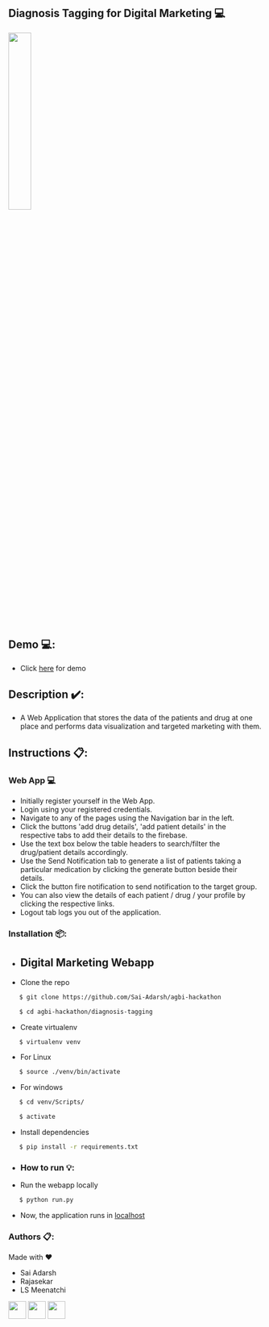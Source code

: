 ## Diagnosis Tagging for Digital Marketing 💻
<img src="https://github.com/Sai-Adarsh/agbi-hackathon/blob/main/diagnosis-tagging/app/base/static/assets/img/icon.png" width="30%">

## Demo 💻:
* Click [here](https://agbihackathon.herokuapp.com/) for demo

## Description ✔️:
* A Web Application that stores the data of the patients and drug at one place and performs data visualization and targeted marketing with them.

## Instructions 📋:
### Web App 💻
* Initially register yourself in the Web App.
* Login using your registered credentials.
* Navigate to any of the pages using the Navigation bar in the left.
* Click the buttons 'add drug details', 'add patient details' in the respective tabs to add their details to the firebase.
* Use the text box below the table headers to search/filter the drug/patient details accordingly.
* Use the Send Notification tab to generate a list of patients taking a particular medication by clicking the generate button beside their details.
* Click the button fire notification to send notification to the target group.
* You can also view the details of each patient / drug / your profile by clicking the respective links.
* Logout tab logs you out of the application.

### Installation 📦:
* ## Digital Marketing Webapp
* Clone the repo
```sh
   $ git clone https://github.com/Sai-Adarsh/agbi-hackathon
```
```sh
   $ cd agbi-hackathon/diagnosis-tagging
```
* Create virtualenv
```sh
   $ virtualenv venv
```
* For Linux
```sh
   $ source ./venv/bin/activate
```
* For windows
```sh
   $ cd venv/Scripts/
```
```sh
   $ activate
```
* Install dependencies
```sh
   $ pip install -r requirements.txt
```
* ### How to run 💡:
* Run the webapp locally
```sh
   $ python run.py
```
* Now, the application runs in [localhost](http://127.0.0.1:5000/)


### Authors 📋:
<p> Made with ❤</p>

* Sai Adarsh
* Rajasekar
* LS Meenatchi

[<img src="https://image.flaticon.com/icons/svg/185/185961.svg" width="35" padding="10">](https://twitter.com/ad6rsh)
[<img src="https://image.flaticon.com/icons/svg/185/185964.svg" width="35" padding="10">](https://www.linkedin.com/in/sai-adarsh/)
[<img src="https://image.flaticon.com/icons/svg/185/185981.svg" width="35" padding="10">](https://www.facebook.com/saiadarsh99)
